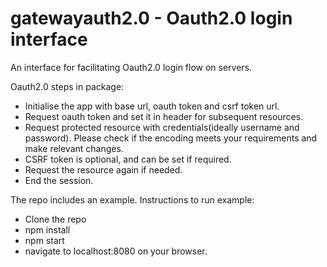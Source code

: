 # gatewayauth2.0 - Oauth2.0 login interface

An interface for facilitating Oauth2.0 login flow on servers.

Oauth2.0 steps in package:
  - Initialise the app with base url, oauth token and csrf token url.
  - Request oauth token and set it in header for subsequent resources.
  - Request protected resource with credentials(ideally username and password). Please check if the encoding meets your requirements and make relevant changes.
  - CSRF token is optional, and can be set if required.
  - Request the resource again if needed.
  - End the session.

The repo includes an example. Instructions to run example:
  - Clone the repo
  - npm install
  - npm start
  - navigate to localhost:8080 on your browser.